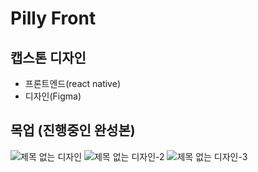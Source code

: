 # Pilly Front
## 캡스톤 디자인
- 프론트엔드(react native)
- 디자인(Figma)
## 목업 (진행중인 완성본)
![제목 없는 디자인](https://github.com/user-attachments/assets/7d6707ef-b22e-4fca-8da4-479849c7d97f)
![제목 없는 디자인-2](https://github.com/user-attachments/assets/e8d5602c-e863-4d88-88c7-038cda5c788c)
![제목 없는 디자인-3](https://github.com/user-attachments/assets/984ffa6b-1059-4b7c-8c90-46ce3f096b5a)
